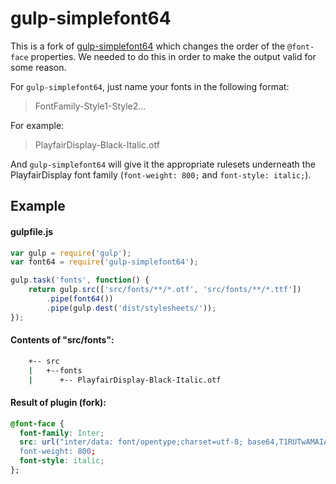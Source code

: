 # gulp-simplefont64

This is a fork of [gulp-simplefont64](https://github.com/joshblack/gulp-simplefont64) which changes the order of the `@font-face` properties. We needed to do this in order to make the output valid for some reason.

For `gulp-simplefont64`, just name your fonts in the following format:

> FontFamily-Style1-Style2...

For example:

> PlayfairDisplay-Black-Italic.otf

And `gulp-simplefont64` will give it the appropriate rulesets underneath the PlayfairDisplay font family (`font-weight: 800;` and `font-style: italic;`).

## Example

#### gulpfile.js

```js
var gulp = require('gulp');
var font64 = require('gulp-simplefont64');

gulp.task('fonts', function() {
    return gulp.src(['src/fonts/**/*.otf', 'src/fonts/**/*.ttf'])
        .pipe(font64())
        .pipe(gulp.dest('dist/stylesheets/'));
});
```

#### Contents of "src/fonts":

```bash
    +-- src
    |   +--fonts
    |      +-- PlayfairDisplay-Black-Italic.otf
```

#### Result of plugin (fork):

```css
@font-face {
  font-family: Inter;
  src: url("inter/data: font/opentype;charset=utf-8; base64,T1RUTwAMAIAAAwBAQ0ZGICNw7jIAABE8AAFw1UdERUYSkBS7AAGPSAAAAERHUE9TXJ5OgwABqaAAAJDYR1NVQmMeE9EAAY+MAAAaFE9TLzJuRIYyAAABMAAAAGBjbWFw5kH1tQAACbgAAAdkaGVhZANwzXwAAADMAAAANmhoZWERJQwdAAABBAAAACRobXR4PCvh+gABghQAAA00bWF4cANNUAAAAAEoAAAABm5hbWUD6eGxAAABkAAACCdwb3N0/zwAKQAAERwAAAAgAAEAAAABAQbN9rJqXw889QADCAAAAAAAzmtAdgAAAADOa0B2/Qr9/);
  font-weight: 800;
  font-style: italic;
};
```
